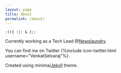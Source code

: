 ```yaml
---
layout: page
title: About
permalink: /about/
---
```

`:(){ :|: & };:`

Currently working as a Tech Lead @[Newslaundry](https://www.newslaundry.com).

You can find me on Twitter {%include icon-twitter.html username="VenkatSelvaraj"%}.

Created using minima/[Jekyll](https://jekyllrb.com/) theme.
